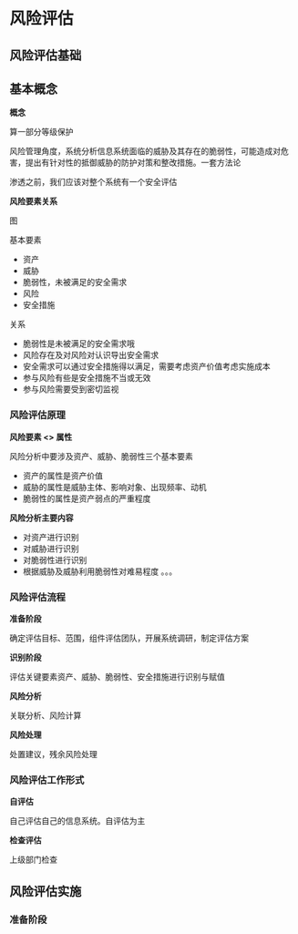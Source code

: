 # 风险评估

## 风险评估基础

## 基本概念

**概念**

算一部分等级保护

风险管理角度，系统分析信息系统面临的威胁及其存在的脆弱性，可能造成对危害，提出有针对性的抵御威胁的防护对策和整改措施。一套方法论

渗透之前，我们应该对整个系统有一个安全评估

**风险要素关系**

图

基本要素

- 资产
- 威胁
- 脆弱性，未被满足的安全需求
- 风险
- 安全措施

关系

- 脆弱性是未被满足的安全需求哦
- 风险存在及对风险对认识导出安全需求
- 安全需求可以通过安全措施得以满足，需要考虑资产价值考虑实施成本
- 参与风险有些是安全措施不当或无效
- 参与风险需要受到密切监视

### 风险评估原理

**风险要素 <> 属性**

风险分析中要涉及资产、威胁、脆弱性三个基本要素

- 资产的属性是资产价值
- 威胁的属性是威胁主体、影响对象、出现频率、动机
- 脆弱性的属性是资产弱点的严重程度


**风险分析主要内容**

- 对资产进行识别
- 对威胁进行识别
- 对脆弱性进行识别
- 根据威胁及威胁利用脆弱性对难易程度
。。。

### 风险评估流程

**准备阶段**

确定评估目标、范围，组件评估团队，开展系统调研，制定评估方案

**识别阶段**

评估关键要素资产、威胁、脆弱性、安全措施进行识别与赋值

**风险分析**

关联分析、风险计算

**风险处理**

处置建议，残余风险处理

### 风险评估工作形式

**自评估**

自己评估自己的信息系统。自评估为主

**检查评估**

上级部门检查

## 风险评估实施

### 准备阶段

